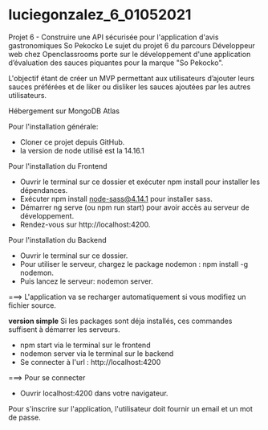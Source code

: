 # luciegonzalez_6_01052021
 
 Projet 6 - Construire une API sécurisée pour l'application d'avis gastronomiques So Pekocko
Le sujet du projet 6 du parcours Développeur web chez Openclassrooms porte sur le développement d'une application d’évaluation des sauces piquantes pour la marque "So Pekocko".

L'objectif étant de créer un MVP permettant aux utilisateurs d’ajouter leurs sauces préférées et de liker ou disliker les sauces ajoutées par les autres utilisateurs.

Hébergement sur MongoDB Atlas

Pour l'installation générale:
 * Cloner ce projet depuis GitHub.
 * la version de node utilisé est la 14.16.1

Pour l'installation du Frontend
 * Ouvrir le terminal sur ce dossier et exécuter npm install pour installer les dépendances.
 * Exécuter npm install node-sass@4.14.1 pour installer sass.
 * Démarrer ng serve (ou npm run start) pour avoir accès au serveur de développement.
 * Rendez-vous sur http://localhost:4200.

Pour l'installation du Backend
 * Ouvrir le terminal sur ce dossier.
 * Pour utiliser le serveur, chargez le package nodemon : npm install -g nodemon.
 * Puis lancez le serveur: nodemon server.

 ===> L'application va se recharger automatiquement si vous modifiez un fichier source.

****version simple****
Si les packages sont déja installés, ces commandes suffisent à démarrer les serveurs.
 * npm start via le terminal sur le frontend
 * nodemon server via le terminal sur le backend
 * Se connecter à l'url : http://localhost:4200

===> Pour se connecter
 * Ouvrir localhost:4200 dans votre navigateur.


Pour s'inscrire sur l'application, l'utilisateur doit fournir un email et un mot de passe.
